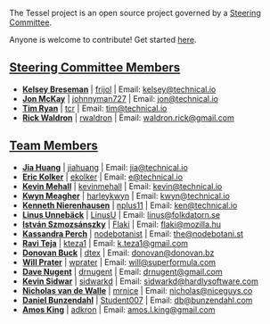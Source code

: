 The Tessel project is an open source project governed by a [Steering Committee](https://github.com/tessel/project/blob/master/GOVERNANCE.md).

Anyone is welcome to contribute! Get started [here](https://github.com/tessel/project#how-can-i-get-involved).

## [Steering Committee Members](/GOVERNANCE.md)

* [**Kelsey Breseman**](http://twitter.com/selkeymoonbeam/) | [frijol](http://github.com/frijol) | Email: [kelsey@technical.io](mailto:kelsey@technical.io)
* [**Jon McKay**](http://twitter.com/jonmckay) | [johnnyman727](http://github.com/johnnyman727) | Email: [jon@technical.io](mailto:jon@technical.io)
* [**Tim Ryan**](http://twitter.com/timcameronryan/) | [tcr](http://github.com/tcr) | Email: [tim@technical.io](mailto:tim@technical.io)
* [**Rick Waldron**](http://twitter.com/rwaldron/) | [rwaldron](http://github.com/rwaldron) | Email: [waldron.rick@gmail.com](mailto:waldron.rick@gmail.com)

## [Team Members](/TEAM-MEMBERS.md)

* [**Jia Huang**](https://twitter.com/jia) | [jiahuang](http://github.com/jiahuang) | Email: [jia@technical.io](mailto:jia@technical.io)
* [**Eric Kolker**](https://twitter.com/twiddlee) | [ekolker](http://github.com/ekolker) | Email: [e@technical.io](mailto:e@technical.io)
* [**Kevin Mehall**](https://twitter.com/kevinmehall) | [kevinmehall](http://github.com/kevinmehall) | Email: [kevin@technical.io](mailto:kevin@technical.io)
* [**Kwyn Meagher**](https://twitter.com/harleykwyn) | [harleykwyn](http://github.com/harleykwyn) | Email: [kwyn@technical.io](mailto:kwyn@technical.io)
* [**Kenneth Nierenhausen**](https://twitter.com/nplus11) | [nplus11](http://github.com/nplus11) | Email: [ken@technical.io](mailto:ken@technical.io)
* [**Linus Unnebäck**](https://twitter.com/linusu) | [LinusU](http://github.com/LinusU) | Email: [linus@folkdatorn.se](mailto:linus@folkdatorn.se)
* [**István Szmozsánszky**](https://twitter.com/slsoftworks) | [Flaki](http://github.com/flaki) | Email: [flaki@mozilla.hu](mailto:flaki@mozilla.hu)
* [**Kassandra Perch**](https://twitter.com/nodebotanist) | [nodebotanist](http://github.com/nodebotanist) | Email: [the@nodebotani.st](mailto:the@nodebotani.st)
* [**Ravi Teja**](https://twitter.com/KTeza1) | [kteza1](http://github.com/kteza1) | Email: [k.teza1@gmail.com](mailto:k.teza1@gmail.com)
* [**Donovan Buck**](https://twitter.com/dtex) | [dtex](http://github.com/dtex) | Email: [donovan@donovan.bz](mailto:donovan@donovan.bz)
* [**Will Prater**](https://twitter.com/wprater) | [wprater](http://github.com/wprater) | Email: [will@superformula.com](mailto:will@superformula.com)
* [**Dave Nugent**](https://twitter.com/drnugent) | [drnugent](http://github.com/drnugent) | Email: [drnugent@gmail.com](mailto:drnugent@gmail.com)
* [**Kevin Sidwar**](https://twitter.com/KevinSidwar) | [sidwarkd](http://github.com/sidwarkd) | Email: [sidwarkd@hardlysoftware.com](mailto:sidwarkd@hardlysoftware.com)
* [**Nicholas van de Walle**](https://twitter.com/mrn_ice) | [mrnice](http://github.com/mrnice) | Email: [nicholas@niceguys.co](mailto:nicholas@niceguys.co)
* [**Daniel Bunzendahl**](http://www.bunzendahl.com) | [Student007](http://github.com/Student007) | Email: [db@bunzendahl.com](mailto:db@bunzendahl.com)
* [**Amos King**](https://twitter.com/adkron) | [adkron](http://github.com/adkron) | Email: [amos.l.king@gmail.com](mailto:amos.l.king@gmail.com)

